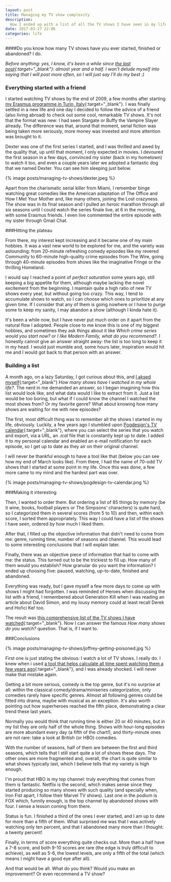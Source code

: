 ```yaml
---
layout: post
title: Managing my TV show complexity
description:
  How I ended up with a list of all the TV shows I have seen in my life
date: 2017-03-27 22:06
categories: life
---
```


####Do you know how many TV shows have you ever started, finished or abandoned? I do.

*Before anything: yes, I know, it's been a while since [the last post](/mounting-a-time-capsule-in-unix){:target="_blank"}:
almost year and a half. I won't delude myself into saying that I will post more often, so I will just say I'll do my best :)*

### Everything started with a friend
I started watching TV shows by the end of 2009, a few months after starting [my Erasmus programme in Turin, Italy](/hello-part-one){:target="_blank"}. I was finally settled in a new life and one day I decided to follow the advice of a friend (also living abroad) to check out some cool, remarkable TV shows. It's not that the format was new: I had seen Stargate or Buffy the Vampire Slayer already. The difference was that, around that moment, serial fiction was being taken more seriously, more money was invested and more attention was brought to it.

Dexter was one of the first series I started, and I was thrilled and awed by the quality that, up until that moment, I only expected in movies. I devoured the first season in a few days, convinced my sister (back in my hometown) to watch it too, and even a couple years later we adopted a fantastic dog that we named Dexter. You can see him sleeping just below.

{% image posts/managing-tv-shows/dexter.jpeg %}

Apart from the charismatic serial killer from Miami, I remember binge watching great comedies like the American adaptation of The Office and How I Met Your Mother and, like many others, joining the Lost crazyness. The show was in its final season and I pulled an *heroic* marathon through all six seasons until I could watch the series finale live, at 6 in the morning, with some Erasmus friends. I even live commented the entire episode with my sister through Gmail Chat.

###Hitting the plateau

From there, my interest kept increasing and it became one of my main hobbies. It was a vast new world to be explored for me, and the variety was astounding: from 20-minute refreshing comedy episodes like my revered Community to 60-minute high-quality crime episodes from The Wire, going through 40-minute episodes from shows like the imaginative Fringe or the thrilling Homeland.

I would say I reached a point of *perfect saturation* some years ago, still keeping a big appetite for them, although maybe lacking the novel excitement from the beginning. I maintain quite a high ratio of new TV shows every year, but without going too crazy. This way, I tend to accumulate shows to watch, so I can choose which ones to prioritize at any given time. If I consider that any of them is going nowhere or I have to purge some to keep my sanity, I may abandon a show (although I kinda hate it).

It's been a while now, but I have never put much order on it apart from the natural flow I adopted. People close to me know this is one of my biggest hobbies, and sometimes they ask things about it like *Which crime series would you start now?* or *I like Modern Family, what do you recommend?*. I honestly cannot give an answer straight away: the list is too long to keep it in my head. I would just mumble and, some hours later, inspiration would hit me and I would got back to that person with an answer.

### Building a list
A month ago, on a lazy Saturday, I got curious about this, and [I aksed myself](http://www.imdb.com/title/tt3278596/quotes?item=qt2135000){:target="_blank"} *How many shows have I watched in my whole life?*. The nerd in me demanded an answer, so I began imagining how this list would look like, and what data would I like to extract from it. Just a list would be too boring, but what if I could know the channel I watched the most shows from? Or my favorite genre? What about knowing how many shows are waiting for me with new episodes?

The first, most difficult thing was to remember all the shows I started in my life, obviously. Luckily, a few years ago I stumbled upon [Pogdesign's TV calendar](http://www.pogdesign.co.uk/cat/){:target="_blank"}, where you can select the series that you watch and export, via a URL, an *.ical* file that is constantly kept up to date. I added it to my personal calendar and enabled an e-mail notification for each episode, so I get up to date as they air on their original channel.

I will never be thankful enough to have a tool like that (below you can see how my end of March looks like). From there, I had the name of 70-odd TV shows that I started at some point in my life. Once this was done, a few more came to my mind and the hardest part was over.

{% image posts/managing-tv-shows/pogdesign-tv-calendar.png %}

###Making it interesting

Then, I wanted to order them. But ordering a list of 85 things by memory (be it wine, books, football players or The Simpsons' characters) is quite hard, so I categorized them in several scores (from 5 to 10) and then, within each score, I sorted them appropriately. This way I could have a list of the shows I have seen, ordered by how much I liked them.

After that, I filled up the objective information that didn't need to come from me: genre, running time, number of seasons and channel. This would lead to some interesting conclusions that I will explain later.

Finally, there was an objective piece of information that had to come with me: the status. This turned out to be the trickiest to fill up. How many of them would you establish? How granular do you want the information? I ended up choosing five: paused, watching, up-to-date, finished and abandoned.

Everything was ready, but I gave myself a few more days to come up with shows I might had forgotten. I was reminded of Heroes when discussing the list with a friend, I remembered about Generation Kill when I was reading an article about David Simon, and my lousy memory could at least recall Derek and Hořici Keř too.

The result was [this comprehensive list of the TV shows I have watched](https://docs.google.com/spreadsheets/d/1yF3I8NiAFVtjvkrclsEsj96EsJTlZoOZ8v0IHWk2Acg/edit#gid=1799567903){:target="_blank"}. Now I can answer the famous *How many shows do you watch?* question. That is, if I want to.

###Conclusions

{% image posts/managing-tv-shows/joffrey-getting-poisoned.jpg %}

First one is just stating the obvious: I watch a lot of TV shows. I really do. I knew when i used [a tool that helps calculate all time spent watching them a few years ago](http://tiii.me/){:target="_blank"}, and I was already shocked. I will never make that mistake again.

Getting a bit more serious, comedy is the top genre, but it's no surprise at all: within the classical comedy/drama/miniseries categorization, only comedies rarely have specific genres. Almost all following genres could be fitted into drama, maybe with musical as an exception. It's also worth pointing out how superheroes reached the fifth place, demonstrating a clear trend these last years.

Normally you would think that running time is either 20 or 40 minutes, but in my list they are only half of the whole thing. Shows with hour-long episodes are more abundant every day (a fifth of the chart!), and thirty-minute ones are not rare: take a look at British (or HBO) comedies.

With the number of seasons, half of them are between the first and third seasons, which tells that I still start quite a lot of shows these days. The other ones are more fragmented and, overall, the chart is quite similar to what shows typically last, which I believe tells that my variety is high enough.

I'm proud that HBO is my top channel: truly everything that comes from them is fantastic. Netflix is the second, which makes sense since they started producing so many shows with such quality (and specially when, Iron Fist apart, I follow their Marvel TV shows). Last one in the podium is FOX which, funnily enough, is the top channel by abandoned shows with four. I sense a lesson coming from there.

Status is fun. I finished a third of the ones I ever started, and I am up to date for more than a fifth of them. What surprised me was that I was actively watching only ten percent, and that I abandoned many more than I thought: a twenty percent!

Finally, in terms of score everything quite checks out. More than a half have a 7-8 score, and both 9-10 scores are rare (the edge is truly difficult to achieve), as well as 5-6, the lowest levels, are only a fifth of the total (which means I might have a good eye after all).

And that would be all. What do you think? Would you make an improvement? Or even recommend a TV show?
